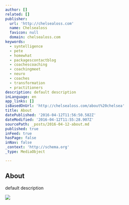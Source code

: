 ```yaml
---
author: []
related: []
publisher:
  url: 'http://chelsealoss.com'
  name: Chelsealoss
  favicon: null
  domain: chelsealoss.com
keywords:
  - syntelligence
  - pete
  - homewhat
  - packagescontactblog
  - coachescoaching
  - coachingmeet
  - neuro
  - coaches
  - transformation
  - practitioners
description: default description
inLanguage: en
app_links: []
isBasedOnUrl: 'http://chelsealoss.com/about%20chelsea'
title: About
datePublished: '2016-04-12T11:56:50.582Z'
dateModified: '2016-04-12T11:55:28.907Z'
sourcePath: _posts/2016-04-12-about.md
published: true
inFeed: true
hasPage: false
inNav: false
_context: 'http://schema.org'
_type: MediaObject

---
```

<article style=""><h1>About</h1><p>default description</p><img src="http://storage.googleapis.com/wzukusers/user-14836223/images/569413084e73cZ405IjK/meoffice_d400.jpg" /></article>